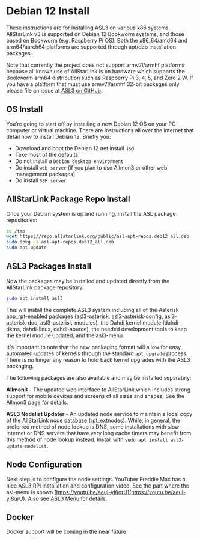# Debian 12 Install

These instructions are for installing ASL3 on various x86 systems. AllStarLink v3 is supported on Debian 12 Bookworm systems, and those based on Bookworm (e.g. Raspberry Pi OS). Both the x86_64/amd64 and arm64/aarch64 platforms are supported through apt/deb installation packages.

Note that currently the project does not support armv7l/armhf platforms because all known use of AllStarLink is on hardware which supports the Bookworm arm64 distribution such as Raspberry Pi 3, 4, 5, and Zero 2 W. If you have a platform that must use armv7l/armhf 32-bit packages only please file an issue at [ASL3 on GitHub](https://github.com/AllStarLink/ASL3/issues).

## OS Install
You’re going to start off by installing a new Debian 12 OS on your PC computer or virtual machine. There are instructions all over the internet that detail how to install Debian 12. Briefly you:

 - Download and boot the Debian 12 net install .iso
 - Take most of the defaults
 - Do not install a `Debian desktop environment`
 - Do install `web server` (if you plan to use Allmon3 or other web management packages)
 - Do install `SSH server`

## AllStarLink Package Repo Install
Once your Debian system is up and running, install the ASL package repositories:

```bash
cd /tmp
wget https://repo.allstarlink.org/public/asl-apt-repos.deb12_all.deb
sudo dpkg -i asl-apt-repos.deb12_all.deb
sudo apt update
```

## ASL3 Packages Install

Now the packages may be installed and updated directly from the AllStarLink package
repository:

```bash
sudo apt install asl3
```

This will install the complete ASL3 system including
all of the Asterisk app_rpt-enabled packages
(asl3-asterisk, asl3-asterisk-config, asl3-asterisk-doc, asl3-asterisk-modules),
the Dahdi kernel module (dahdi-dkms, dahdi-linux, dahdi-source), the needed
development tools to keep the kernel module updated, and the asl3-menu.

It's important to note that the new packaging format will allow for easy,
automated updates of kernels through the standard `apt upgrade` process.
There is no longer any reason to hold back kernel upgrades with the ASL3
packaging.

The following packages are also available and may be installed separately:

**Allmon3** - The updated web interface to AllStarLink which includes strong
support for mobile devices and screens of all sizes and shapes.
See the [Allmon3 page](../allmon3/index.md) for details.

**ASL3 Nodelist Updater** - An updated node service to maintain a local copy of
the AllStarLink node database (rpt_extnodes). While, in general, the
preferred method of node lookup is DNS, some installations with
slow Internet or DNS servers that have very long cache timers may benefit
from this method of node lookup instead.
Install with `sudo apt install asl3-update-nodelist`.

## Node Configuration
Next step is to configure the node settings. YouTuber Freddie Mac has a nice ASL3 RPi installation and configuration video. See the part where the asl-menu is shown [https://youtu.be/aeuj-yI8qrU](https://youtu.be/aeuj-yI8qrU). Also see [ASL3 Menu](menu.md) for details.

## Docker
Docker support will be coming in the near future.
